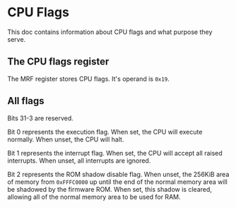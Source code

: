 # CPU Flags
This doc contains information about CPU flags and what purpose they serve.

## The CPU flags register
The MRF register stores CPU flags. It's operand is `0x19`.

## All flags
Bits 31-3 are reserved.


Bit 0 represents the execution flag. When set, the CPU will execute normally. When unset, the CPU will halt.


Bit 1 represents the interrupt flag. When set, the CPU will accept all raised interrupts. When unset, all interrupts are ignored.

Bit 2 represents the ROM shadow disable flag. When unset, the 256KiB area of memory from `0xFFFC0000` up until the end of the normal memory area will be shadowed by the firmware ROM. When set, this shadow is cleared, allowing all of the normal memory area to be used for RAM.